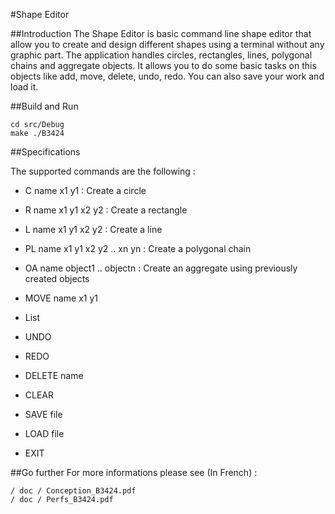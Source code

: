 #Shape Editor

##Introduction
The Shape Editor is basic command line shape editor that allow you to create and design different shapes using a terminal without any graphic part.
The application handles circles, rectangles, lines, polygonal chains and aggregate objects.
It allows you to do some basic tasks on this objects like add, move, delete, undo, redo.
You can also save your work and load it.


##Build and Run

	cd src/Debug
	make ./B3424
##Specifications 
The supported commands are the following : 
*	C name x1 y1	:	Create a circle
*	R name x1 y1 x2 y2	:	Create a rectangle
*	L name x1 y1 x2 y2	:	Create a line
*	PL name x1 y1 x2 y2 .. xn yn	: Create a polygonal chain
*	OA name object1 .. objectn	: Create an aggregate using previously created objects
*	MOVE name x1 y1
*	List
*	UNDO
*	REDO

*	DELETE name
*	CLEAR
*	SAVE file
*	LOAD file

*	EXIT


##Go further
For more informations please see (In French) :

	/ doc / Conception_B3424.pdf
	/ doc / Perfs_B3424.pdf

